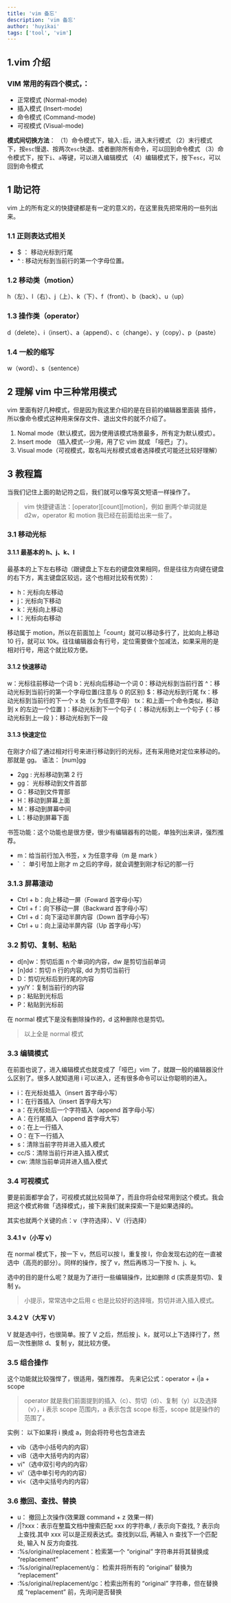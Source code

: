 ```yaml
---
title: 'vim 备忘'
description: 'vim 备忘'
author: 'huyikai'
tags: ['tool', 'vim']
---
```


## 1.vim 介绍

### VIM 常用的有四个模式，：

- 正常模式 (Normal-mode)
- 插入模式 (Insert-mode)
- 命令模式 (Command-mode)
- 可视模式 (Visual-mode)

**模式间切换方法**：
（1）命令模式下，输入`:`后，进入末行模式
（2）末行模式下，按`esc`慢退、按两次`esc`快退、或者删除所有命令，可以回到命令模式
（3）命令模式下，按下`i`、`a`等键，可以进入编辑模式
（4）编辑模式下，按下`esc`，可以回到命令模式

## 1 助记符

vim 上的所有定义的快捷键都是有一定的意义的，在这里我先把常用的一些列出来。

### 1.1 正则表达式相关

- $ ： 移动光标到行尾
- ^ : 移动光标到当前行的第一个字母位置。

### 1.2 移动类（motion）

h（左）、l（右）、j（上）、k（下）、f（front）、b（back）、u（up）

### 1.3 操作类（operator）

d（delete）、i（insert）、a（append）、c（change）、y（copy）、p（paste）

### 1.4 一般的缩写

w（word）、s（sentence）

## 2 理解 vim 中三种常用模式

vim 里面有好几种模式，但是因为我这里介绍的是在目前的编辑器里面装 插件，所以像命令模式这种用来保存文件、退出文件的就不介绍了。

1. Nomal mode（默认模式，因为使用该模式场景最多，所有定为默认模式）。
2. Insert mode （插入模式--少用，用了它 vim 就成 「哑巴」了）。
3. Visual mode（可视模式，取名叫光标模式或者选择模式可能还比较好理解）

## 3 教程篇

当我们记住上面的助记符之后，我们就可以像写英文短语一样操作了。

> vim 快捷键语法：[operator][count][motion]，例如 删两个单词就是 d2w，operator 和 motion 我已经在前面给出来一些了。

### 3.1 移动光标

#### 3.1.1 最基本的 h、j、k、l

最基本的上下左右移动（跟键盘上下左右的键盘效果相同，但是往往方向键在键盘的右下方，离主键盘区较远，这个也相对比较有优势）：

- h：光标向左移动
- j：光标向下移动
- k：光标向上移动
- l：光标向右移动

移动属于 motion，所以在前面加上「count」就可以移动多行了，比如向上移动 10 行，就可以 10k。往往编辑器会有行号，定位需要做个加减法，如果采用的是相对行号，用这个就比较方便。

#### 3.1.2 快速移动

w：光标往前移动一个词 b：光标向后移动一个词 0：移动光标到当前行首 ^：移动光标到当前行的第一个字母位置(注意与 0 的区别) $：移动光标到行尾 fx：移动光标到当前行的下一个 x 处（x 为任意字母） tx：和上面一个命令类似，移动到 x 的左边一个位置 )：移动光标到下一个句子 ( ：移动光标到上一个句子 {：移动光标到上一段 }：移动光标到下一段

#### 3.1.3 快速定位

在刚才介绍了通过相对行号来进行移动到行的光标，还有采用绝对定位来移动的。那就是 gg。 语法： [num]gg

- 2gg : 光标移动到第 2 行
- gg： 光标移动到文件首部
- G：移动到文件胃部
- H：移动到屏幕上面
- M：移动到屏幕中间
- L：移动到屏幕下面

书签功能：这个功能也是很方便，很少有编辑器有的功能，单独列出来讲，强烈推荐。

- m：给当前行加入书签，x 为任意字母（m 是 mark ）
- ` ： 单引号加上刚才 m 之后的字母，就会调整到刚才标记的那一行

### 3.1.3 屏幕滚动

- Ctrl + b：向上移动一屏（Foward 首字母小写）
- Ctrl + f：向下移动一屏（Backward 首字母小写）
- Ctrl + d：向下滚动半屏内容（Down 首字母小写）
- Ctrl + u：向上滚动半屏内容（Up 首字母小写）

### 3.2 剪切、复制、粘贴

- d[n]w：剪切后面 n 个单词的内容，dw 是剪切当前单词
- [n]dd：剪切 n 行的内容, dd 为剪切当前行
- D：剪切光标后到行尾的内容
- yy/Y：复制当前行的内容
- p：粘贴到光标后
- P：粘贴到光标前

在 normal 模式下是没有删除操作的，d 这种删除也是剪切。

> 以上全是 normal 模式

### 3.3 编辑模式

在前面也说了，进入编辑模式也就变成了「哑巴」vim 了，就跟一般的编辑器没什么区别了。很多人就知道用 i 可以进入，还有很多命令可以让你聪明的进入。

- i：在光标处插入（insert 首字母小写）
- I：在行首插入（insert 首字母大写）
- a：在光标处后一个字符插入（append 首字母小写）
- A：在行尾插入（append 首字母大写）
- o：在上一行插入
- O：在下一行插入
- s：清除当前字符并进入插入模式
- cc/S：清除当前行并进入插入模式
- cw: 清除当前单词并进入插入模式

### 3.4 可视模式

要是前面都学会了，可视模式就比较简单了，而且你将会经常用到这个模式。我会把这个模式称做「选择模式」，接下来我们就来探索一下是如果选择的。

其实也就两个关键的点：v（字符选择）、V（行选择）

#### 3.4.1 v（小写 v）

在 normal 模式下，按一下 v，然后可以按 l，重复按 l，你会发现右边的在一直被选中（高亮的部分）。同样的操作，按了 v，然后再练习一下按 h、j、k。

选中的目的是什么呢？就是为了进行一些编辑操作，比如删除 d (实质是剪切)、复制 y。

> 小提示，常常选中之后用 c 也是比较好的选择哦，剪切并进入插入模式。

#### 3.4.2 V（大写 V）

V 就是选中行，也很简单。按了 V 之后，然后按 j、k，就可以上下选择行了，然后一次性删除 d、复制 y，就比较方便。

### 3.5 组合操作

这个功能就比较强悍了，很适用，强烈推荐。 先来记公式：operator + i|a + scope

> operator 就是我们前面提到的插入（c）、剪切（d）、复制（y）以及选择（v），i 表示 scope 范围内，a 表示包含 scope 标签，scope 就是操作的范围了。

实例： 以下如果将 i 换成 a，则会将符号也包含进去

- vib（选中小括号内的内容）
- viB（选中大括号内的内容）
- vi"（选中双引号内的内容）
- vi'（选中单引号内的内容）
- vi<（选中尖括号内的内容）

### 3.6 撤回、查找、替换

- u： 撤回上次操作(效果跟 command + z 效果一样)
- /|?xxx：表示在整篇文档中搜索匹配 xxx 的字符串, / 表示向下查找, ? 表示向上查找.其中 xxx 可以是正规表达式。查找到以后, 再输入 n 查找下一个匹配处, 输入 N 反方向查找.
- :%s/original/replacement：检索第一个 “original” 字符串并将其替换成 “replacement”
- :%s/original/replacement/g： 检索并将所有的 “original” 替换为 “replacement”
- :%s/original/replacement/gc：检索出所有的 “original” 字符串，但在替换成 “replacement” 前，先询问是否替换
